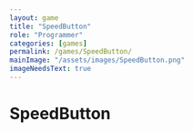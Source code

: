 ```yaml
---
layout: game
title: "SpeedButton"
role: "Programmer"
categories: [games]
permalink: /games/SpeedButton/
mainImage: "/assets/images/SpeedButton.png"
imageNeedsText: true
---
```

# SpeedButton